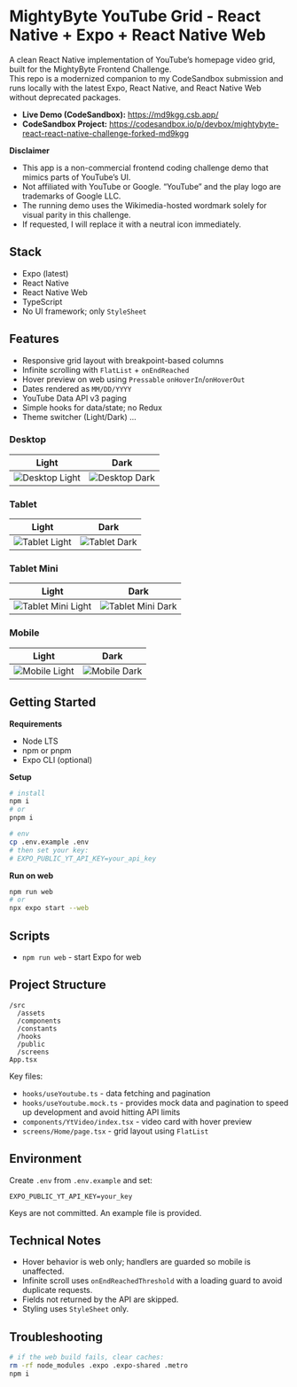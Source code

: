 # MightyByte YouTube Grid - React Native + Expo + React Native Web

A clean React Native implementation of YouTube’s homepage video grid, built for the MightyByte Frontend Challenge.  
This repo is a modernized companion to my CodeSandbox submission and runs locally with the latest Expo, React Native, and React Native Web without deprecated packages.

- **Live Demo (CodeSandbox):** https://md9kgg.csb.app/
- **CodeSandbox Project:** https://codesandbox.io/p/devbox/mightybyte-react-react-native-challenge-forked-md9kgg

**Disclaimer**

- This app is a non-commercial frontend coding challenge demo that mimics parts of YouTube’s UI.
- Not affiliated with YouTube or Google. “YouTube” and the play logo are trademarks of Google LLC.
- The running demo uses the Wikimedia-hosted wordmark solely for visual parity in this challenge.
- If requested, I will replace it with a neutral icon immediately.

## Stack

- Expo (latest)
- React Native
- React Native Web
- TypeScript
- No UI framework; only `StyleSheet`

## Features

- Responsive grid layout with breakpoint-based columns
- Infinite scrolling with `FlatList` + `onEndReached`
- Hover preview on web using `Pressable` `onHoverIn`/`onHoverOut`
- Dates rendered as `MM/DD/YYYY`
- YouTube Data API v3 paging
- Simple hooks for data/state; no Redux
- Theme switcher (Light/Dark) ...

### Desktop

| Light                                        | Dark                                       |
| -------------------------------------------- | ------------------------------------------ |
| ![Desktop Light](./public/desktop-light.png) | ![Desktop Dark](./public/desktop-dark.png) |

### Tablet

| Light                                      | Dark                                     |
| ------------------------------------------ | ---------------------------------------- |
| ![Tablet Light](./public/tablet-light.png) | ![Tablet Dark](./public/tablet-dark.png) |

### Tablet Mini

| Light                                                | Dark                                               |
| ---------------------------------------------------- | -------------------------------------------------- |
| ![Tablet Mini Light](./public/tablet-mini-light.png) | ![Tablet Mini Dark](./public/tablet-mini-dark.png) |

### Mobile

| Light                                      | Dark                                     |
| ------------------------------------------ | ---------------------------------------- |
| ![Mobile Light](./public/mobile-light.png) | ![Mobile Dark](./public/mobile-dark.png) |

## Getting Started

**Requirements**

- Node LTS
- npm or pnpm
- Expo CLI (optional)

**Setup**

```bash
# install
npm i
# or
pnpm i

# env
cp .env.example .env
# then set your key:
# EXPO_PUBLIC_YT_API_KEY=your_api_key
```

**Run on web**

```bash
npm run web
# or
npx expo start --web
```

## Scripts

- `npm run web` - start Expo for web

## Project Structure

```
/src
  /assets
  /components
  /constants
  /hooks
  /public
  /screens
App.tsx
```

Key files:

- `hooks/useYoutube.ts` - data fetching and pagination
- `hooks/useYoutube.mock.ts` - provides mock data and pagination to speed up development and avoid hitting API limits
- `components/YtVideo/index.tsx` - video card with hover preview
- `screens/Home/page.tsx` - grid layout using `FlatList`

## Environment

Create `.env` from `.env.example` and set:

```
EXPO_PUBLIC_YT_API_KEY=your_key
```

Keys are not committed. An example file is provided.

## Technical Notes

- Hover behavior is web only; handlers are guarded so mobile is unaffected.
- Infinite scroll uses `onEndReachedThreshold` with a loading guard to avoid duplicate requests.
- Fields not returned by the API are skipped.
- Styling uses `StyleSheet` only.

## Troubleshooting

```bash
# if the web build fails, clear caches:
rm -rf node_modules .expo .expo-shared .metro
npm i
```
